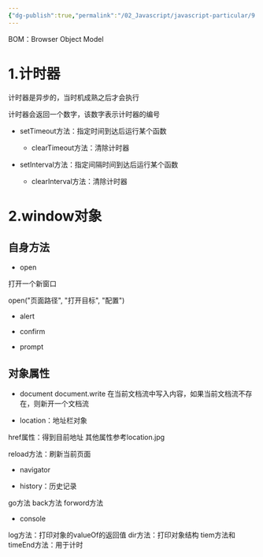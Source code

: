 ```yaml
---
{"dg-publish":true,"permalink":"/02_Javascript/javascript-particular/9.Bom/","created":"2025-07-09T20:45:59.488+08:00","updated":"2025-07-14T15:48:15.454+08:00"}
---
```


BOM：Browser Object Model

# 1.计时器

计时器是异步的，当时机成熟之后才会执行

计时器会返回一个数字，该数字表示计时器的编号

- setTimeout方法：指定时间到达后运行某个函数
    
    - clearTimeout方法：清除计时器
        
- setInterval方法：指定间隔时间到达后运行某个函数
    
    - clearInterval方法：清除计时器
# 2.window对象

## 自身方法

- open
    

打开一个新窗口

open("页面路径", "打开目标", "配置")

- alert
    
- confirm
    
- prompt
    

## 对象属性

- document document.write 在当前文档流中写入内容，如果当前文档流不存在，则新开一个文档流
    
- location：地址栏对象
    

href属性：得到目前地址 其他属性参考location.jpg

reload方法：刷新当前页面

- navigator
    
- history：历史记录
    

go方法 back方法 forword方法

- console
    

log方法：打印对象的valueOf的返回值 dir方法：打印对象结构 tiem方法和timeEnd方法：用于计时